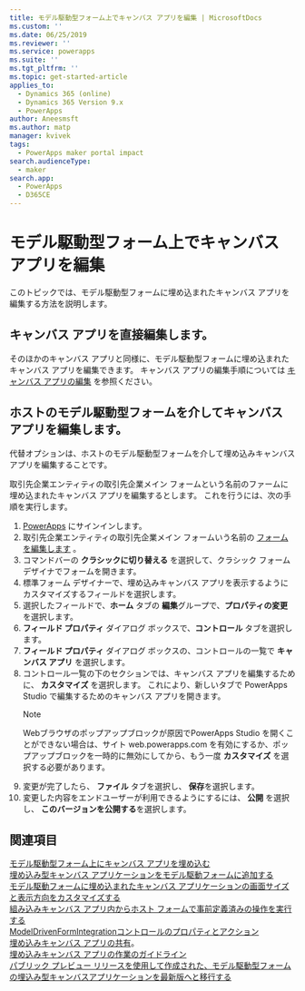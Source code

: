 ```yaml
---
title: モデル駆動型フォーム上でキャンバス アプリを編集 | MicrosoftDocs
ms.custom: ''
ms.date: 06/25/2019
ms.reviewer: ''
ms.service: powerapps
ms.suite: ''
ms.tgt_pltfrm: ''
ms.topic: get-started-article
applies_to:
  - Dynamics 365 (online)
  - Dynamics 365 Version 9.x
  - PowerApps
author: Aneesmsft
ms.author: matp
manager: kvivek
tags:
  - PowerApps maker portal impact
search.audienceType:
  - maker
search.app:
  - PowerApps
  - D365CE
---
```


# <a name="edit-a-canvas-app-embedded-on-a-model-driven-form"></a>モデル駆動型フォーム上でキャンバス アプリを編集
このトピックでは、モデル駆動型フォームに埋め込まれたキャンバス アプリを編集する方法を説明します。

## <a name="edit-the-canvas-app-directly"></a>キャンバス アプリを直接編集します。
そのほかのキャンバス アプリと同様に、モデル駆動型フォームに埋め込まれたキャンバス アプリを編集できます。 キャンバス アプリの編集手順については [キャンバス アプリの編集](../canvas-apps/edit-app.md) を参照ください。

## <a name="edit-the-canvas-app-via-the-host-model-driven-form"></a>ホストのモデル駆動型フォームを介してキャンバス アプリを編集します。
代替オプションは、ホストのモデル駆動型フォームを介して埋め込みキャンバス アプリを編集することです。

取引先企業エンティティの取引先企業メイン フォームという名前のファームに埋め込まれたキャンバス アプリを編集するとします。 これを行うには、次の手順を実行します。 

1.  [PowerApps](https://web.powerapps.com/?utm_source=padocs&utm_medium=linkinadoc&utm_campaign=referralsfromdoc) にサインインします。
2.  取引先企業エンティティの取引先企業メイン フォームいう名前の [フォームを編集します](create-and-edit-forms.md) 。 
3.  コマンドバーの **クラシックに切り替える** を選択して、クラシック フォームデザイナでフォームを開きます。
4.  標準フォーム デザイナーで、埋め込みキャンバス アプリを表示するようにカスタマイズするフィールドを選択します。
5.  選択したフィールドで、**ホーム** タブの **編集**グループで、**プロパティの変更**を選択します。
6.  **フィールド プロパティ** ダイアログ ボックスで、**コントロール** タブを選択します。
7.  **フィールド プロパティ** ダイアログ ボックスの、コントロールの一覧で **キャンバス アプリ** を選択します。
8.  コントロール一覧の下のセクションでは、キャンバス アプリを編集するために、 **カスタマイズ** を選択します。 これにより、新しいタブで PowerApps Studio で編集するためのキャンバス アプリを開きます。
       > [!NOTE]
       > Webブラウザのポップアップブロックが原因でPowerApps Studio を開くことができない場合は、サイト web.powerapps.com を有効にするか、ポップアップブロックを一時的に無効にしてから、もう一度 **カスタマイズ** を選択する必要があります。
9. 変更が完了したら、 **ファイル** タブを選択し、 **保存**を選択します。
10. 変更した内容をエンドユーザーが利用できるようにするには、 **公開** を選択し、 **このバージョンを公開する**を選択します。

## <a name="see-also"></a>関連項目
[モデル駆動型フォーム上にキャンバス アプリを埋め込む](embed-canvas-app-in-form.md) <br />
[埋め込み型キャンバス アプリケーションをモデル駆動フォームに追加する](embedded-canvas-app-add-classic-designer.md) <br />
[モデル駆動フォームに埋め込まれたキャンバス アプリケーションの画面サイズと表示方向をカスタマイズする](embedded-canvas-app-customize-screen.md) <br />
[組み込みキャンバス アプリ内からホスト フォームで事前定義済みの操作を実行する](embedded-canvas-app-actions.md) <br />
[ModelDrivenFormIntegrationコントロールのプロパティとアクション](embedded-canvas-app-properties-actions.md) <br />
[埋め込みキャンバス アプリの共有](share-embedded-canvas-app.md)。 <br />
[埋め込みキャンバス アプリの作業のガイドライン](embedded-canvas-app-guidelines.md) <br />
[パブリック プレビュー リリースを使用して作成された、モデル駆動型フォームの埋込み型キャンバスアプリケーションを最新版へと移行する](embedded-canvas-app-migrate-from-preview.md) <br />
